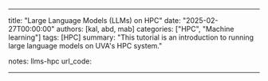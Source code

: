
<!-- 
Landing Page Template Instructions: 
* The Landing Page connects users to your notes page and to download code if needed
* This is the Landing Page template (i.e the page corresponding to learning.rc.virginia.edu/tutorials/your-tutorial-name)
    * Create a new folder in tutorials with the naming convention of topic-subtopic (e.x hpc-intro or deep-learning-hpc) - this will also be the url like mentioned in the previous bullet point
    * add one file to it `index.md` (or copy over this file and rename it accordingly)
* Please read through instructions before using

The Landing Page consists of 2 sections.
1. front matter (surrounded by --- and located at the top of index.md)
2. content (optional) - provides the user with additional information prior to them checking out the notes page

1. Front matter example:
---
title: Introduction to UVA HPC
summary: "This tutorial is an introduction to using UVA's high-performance computing (HPC) system."
date: "2021-04-13T00:00:00" # Schedule page publish date (NOT talk date).
authors: [jmh,kah,pbo] # content/authors has the following authors: as, cag, gka, jmh, kah, khs, pbo, rs, teh, uvarc, wtr
categories: ["HPC"] # choose from current categories/tags* or create your own if needed
tags: ["HPC"] # choose from current categories/tags* or create your own if needed

notes: hpc-intro # 
url_code: notes/hpc-intro/code/hpc_intro.zip (optional - can add if there is code that corresponds to your tutorial)
---

* categories/tags available: 
Bioinformatics, C++, C/C++, Compilers, Containers, Data Analytics, Data Transfer, Docker, Fiji, Fortran, Globus, HPC, Image Processing, Image_Processing, MATLAB, MPI, OpenMP, Parallel Computing, Parallel Programming, Git, Slurm, Unix

    1a. Explanation of the front matter fields
    title: Big Blue Title Link that appears on main tutorials page + title of landing page
    summary: text underneath the title link that appears on main tutorials page (learning.rc.virginia.edu/tutorials)
    date: date of publishing tutorial
    authors: populates author links that correspond to the author in people tab
    categories: populates links that the user can find relating tutorials with the same category
    tags: corresponds to the filters on the main tutorial page

    notes: Notes button - links the landing page to the notes of your tutorial (should be the same as the folder created in notes)
    url_code: Code button - downloads a file that may be in your notes folder

2. (Optional) Content Example: You can use this page to introduce your topic or direct users to download code

Deep Learning (DL) is a powerful tool transforming scientific workflow. Because DL training is computationally intensive, it is well suited to HPC systems. Effective use of UVA HPC resources can greatly accelerate your DL workflows. In this tutorial, we will discuss:

When is it appropriate to use a GPU?
How to optimize single-GPU code?
How to convert single-GPU code to Multi-GPU code in different frameworks and run it on UVA HPC?
Please download and unzip the code above to follow along with the activities.

TODO: 
- create folder in tutorials named your-tutorial-name using the naming conventions mentioned anove
- create index.md in that folder and paste in the non-comment portions below
- fill in the fields for the front matter and content accordingly

-->


---
title: "Large Language Models (LLMs) on HPC" 
date: "2025-02-27T00:00:00"
authors: [kal, abd, mab]
categories: ["HPC", "Machine learning"]
tags: [HPC]
summary: "This tutorial is an introduction to running large language models on UVA's HPC system."

notes: llms-hpc
url_code: 

---

